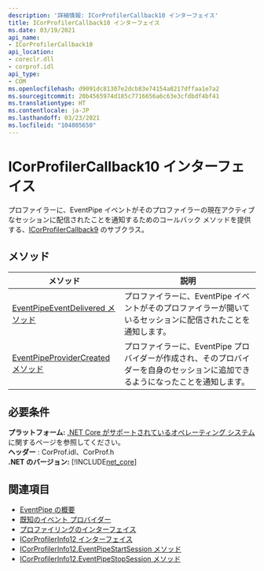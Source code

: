 ```yaml
---
description: '詳細情報: ICorProfilerCallback10 インターフェイス'
title: ICorProfilerCallback10 インターフェイス
ms.date: 03/19/2021
api_name:
- ICorProfilerCallback10
api_location:
- coreclr.dll
- corprof.idl
api_type:
- COM
ms.openlocfilehash: d9091dc81307e2dcb83e74154a8217dffaa1e7a2
ms.sourcegitcommit: 20b4565974d185c7716656a6c63e3cfdbdf4bf41
ms.translationtype: HT
ms.contentlocale: ja-JP
ms.lasthandoff: 03/23/2021
ms.locfileid: "104805650"
---
```

# <a name="icorprofilercallback10-interface"></a>ICorProfilerCallback10 インターフェイス

 プロファイラーに、EventPipe イベントがそのプロファイラーの現在アクティブなセッションに配信されたことを通知するためのコールバック メソッドを提供する、[ICorProfilerCallback9](icorprofilercallback9-interface.md) のサブクラス。
  
## <a name="methods"></a>メソッド  
  
|メソッド|説明|  
|------------|-----------------|  
|[EventPipeEventDelivered メソッド](icorprofilercallback10-eventpipeeventdelivered-method.md)|プロファイラーに、EventPipe イベントがそのプロファイラーが開いているセッションに配信されたことを通知します。|
|[EventPipeProviderCreated メソッド](icorprofilercallback10-eventpipeprovidercreated-method.md)|プロファイラーに、EventPipe プロバイダーが作成され、そのプロバイダーを自身のセッションに追加できるようになったことを通知します。|  
  
## <a name="requirements"></a>必要条件  

**プラットフォーム:** [.NET Core がサポートされているオペレーティング システム](../../../core/install/windows.md?pivots=os-windows)に関するページを参照してください。  
**ヘッダー** : CorProf.idl、CorProf.h  
**.NET のバージョン:** [!INCLUDE[net_core](../../../../includes/net-core-50-md.md)]  

## <a name="see-also"></a>関連項目

- [EventPipe の概要](../../../core/diagnostics/eventpipe.md)
- [既知のイベント プロバイダー](../../../core/diagnostics/well-known-event-providers.md)
- [プロファイリングのインターフェイス](profiling-interfaces.md)
- [ICorProfilerInfo12 インターフェイス](ICorProfilerInfo12-interface.md)
- [ICorProfilerInfo12.EventPipeStartSession メソッド](ICorProfilerInfo12-eventpipestartsession-method.md)
- [ICorProfilerInfo12.EventPipeStopSession メソッド](ICorProfilerInfo12-eventpipestopsession-method.md)

